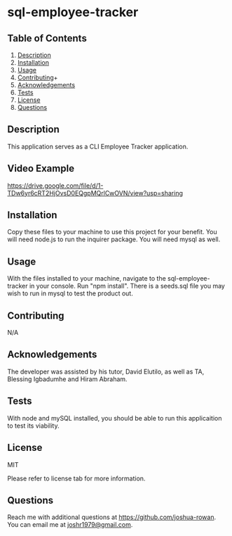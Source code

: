 # sql-employee-tracker
## Table of Contents
1. [Description](#Description)
2. [Installation](#Installation)
3. [Usage](#Usage)
4. [Contributing](#Contributing)+
5. [Acknowledgements](#Acknowledgements)
6. [Tests](#Tests)
7. [License](#License)
8. [Questions](#Questions)

## Description

This application serves as a CLI Employee Tracker application.

## Video Example
https://drive.google.com/file/d/1-TDw6yr6cRT2HjOvsD0EQgpMQrlCwOVN/view?usp=sharing  

## Installation

Copy these files to your machine to use this project for your benefit.
You will need node.js to run the inquirer package. You will need mysql as well. 

## Usage

With the files installed to your machine, navigate to the sql-employee-tracker in your console. Run "npm install". There is a seeds.sql file you may wish to run in mysql to test the product out.

## Contributing

N/A


## Acknowledgements

The developer was assisted by his tutor, David Elutilo, as well as TA, Blessing Igbadumhe and Hiram Abraham. 

## Tests

With node and mySQL installed, you should be able to run this applicaition to test its viability.

## License
MIT

Please refer to license tab for more information.

## Questions

Reach me with additional questions at <https://github.com/joshua-rowan>. 
You can email me at <joshr1979@gmail.com>.